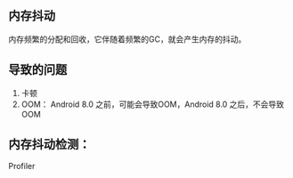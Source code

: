 ## 内存抖动

内存频繁的分配和回收，它伴随着频繁的GC，就会产生内存的抖动。

## 导致的问题

1. 卡顿
2. OOM：  Android 8.0 之前，可能会导致OOM，Android 8.0 之后，不会导致OOM

## 内存抖动检测：

Profiler